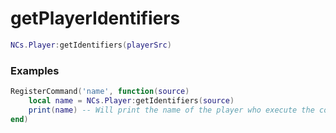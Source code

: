 # getPlayerIdentifiers

```lua
NCs.Player:getIdentifiers(playerSrc)
``` 

### Examples
```lua
RegisterCommand('name', function(source)
    local name = NCs.Player:getIdentifiers(source)
    print(name) -- Will print the name of the player who execute the command.
end)
```